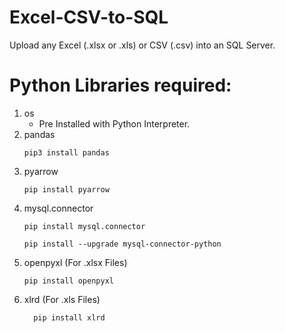 # Excel-CSV-to-SQL
Upload any Excel (.xlsx or .xls) or CSV (.csv) into an SQL Server.

# Python Libraries required:
1. os
     - Pre Installed with Python Interpreter.
2. pandas
     ```
     pip3 install pandas
     ```
3. pyarrow
     ```
     pip install pyarrow
     ```
4. mysql.connector
     ```
     pip install mysql.connector
     ```
     ```
     pip install --upgrade mysql-connector-python
     ```
5. openpyxl (For .xlsx Files)
     ```
     pip install openpyxl
     ```
6. xlrd (For .xls Files)
   ```
     pip install xlrd
   ```
